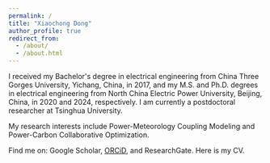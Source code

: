 ```yaml
---
permalink: /
title: "Xiaochong Dong"
author_profile: true
redirect_from: 
  - /about/
  - /about.html
---
```


I received my Bachelor's degree in electrical engineering from China Three Gorges University, Yichang, China, in 2017, and my M.S. and Ph.D. degrees in electrical engineering from North China Electric Power University, Beijing, China, in 2020 and 2024, respectively. I am currently a postdoctoral researcher at Tsinghua University.

My research interests include Power-Meteorology Coupling Modeling and Power-Carbon Collaborative Optimization.

Find me on: Google Scholar, [ORCiD](https://orcid.org/0000-0001-8989-0596), and ResearchGate. Here is my CV.

